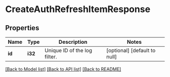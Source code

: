 # CreateAuthRefreshItemResponse

## Properties
Name | Type | Description | Notes
------------ | ------------- | ------------- | -------------
**id** | **i32** | Unique ID of the log filter. | [optional] [default to null]

[[Back to Model list]](../README.md#documentation-for-models) [[Back to API list]](../README.md#documentation-for-api-endpoints) [[Back to README]](../README.md)


